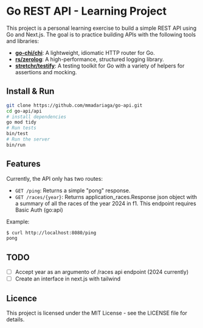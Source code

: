 # Go REST API - Learning Project

This project is a personal learning exercise to build a simple REST API using Go and Next.js. The goal is to practice building APIs with the following tools and libraries:

- **[go-chi/chi](https://github.com/go-chi/chi/v5)**: A lightweight, idiomatic HTTP router for Go.
- **[rs/zerolog](https://github.com/rs/zerolog)**: A high-performance, structured logging library.
- **[stretchr/testify](https://github.com/stretchr/testify)**: A testing toolkit for Go with a variety of helpers for assertions and mocking.


## Install & Run
```bash
git clone https://github.com/mmadariaga/go-api.git
cd go-api/api
# install dependencies
go mod tidy 
# Run tests
bin/test
# Run the server
bin/run
```

## Features

Currently, the API only has two routes:
- `GET /ping`: Returns a simple "pong" response.
- `GET /races/{year}`: Returns application_races.Response json object with a summary of all the races of the year 2024 in f1. This endpoint requires Basic Auth (go:api)

Example:
```bash
$ curl http://localhost:8080/ping
pong
```

## TODO
 - [ ] Accept year as an argumento of /races api endpoint (2024 currently)
 - [ ] Create an interface in next.js with tailwind

## Licence
This project is licensed under the MIT License - see the LICENSE file for details.